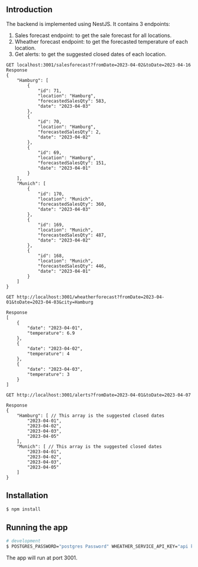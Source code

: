 ## Introduction

The backend is implemented using NestJS. It contains 3 endpoints:

1. Sales forecast endpoint: to get the sale forecast for all locations.
2. Wheather forecast endpoint: to get the forecasted temperature of each location.
3. Get alerts: to get the suggested closed dates of each location.

```
GET localhost:3001/salesforecast?fromDate=2023-04-02&toDate=2023-04-16
Response
{
    "Hamburg": [
        {
            "id": 71,
            "location": "Hamburg",
            "forecastedSalesQty": 583,
            "date": "2023-04-03"
        },
        {
            "id": 70,
            "location": "Hamburg",
            "forecastedSalesQty": 2,
            "date": "2023-04-02"
        },
        {
            "id": 69,
            "location": "Hamburg",
            "forecastedSalesQty": 151,
            "date": "2023-04-01"
        }
    ],
    "Munich": [
        {
            "id": 170,
            "location": "Munich",
            "forecastedSalesQty": 360,
            "date": "2023-04-03"
        },
        {
            "id": 169,
            "location": "Munich",
            "forecastedSalesQty": 487,
            "date": "2023-04-02"
        },
        {
            "id": 168,
            "location": "Munich",
            "forecastedSalesQty": 446,
            "date": "2023-04-01"
        }
    ]
}
```

```
GET http://localhost:3001/wheatherforecast?fromDate=2023-04-01&toDate=2023-04-03&city=Hamburg

Response
[
    {
        "date": "2023-04-01",
        "temperature": 6.9
    },
    {
        "date": "2023-04-02",
        "temperature": 4
    },
    {
        "date": "2023-04-03",
        "temperature": 3
    }
]
```

```
GET http://localhost:3001/alerts?fromDate=2023-04-01&toDate=2023-04-07

Response
{
    "Hamburg": [ // This array is the suggested closed dates
        "2023-04-01",
        "2023-04-02",
        "2023-04-03",
        "2023-04-05"
    ],
    "Munich": [ // This array is the suggested closed dates
        "2023-04-01",
        "2023-04-02",
        "2023-04-03",
        "2023-04-05"
    ]
}
```

## Installation

```bash
$ npm install
```

## Running the app

```bash
# development
$ POSTGRES_PASSWORD="postgres Password" WHEATHER_SERVICE_API_KEY="api key of the wheater api" npm run start:dev npm run start
```

The app will run at port 3001.
